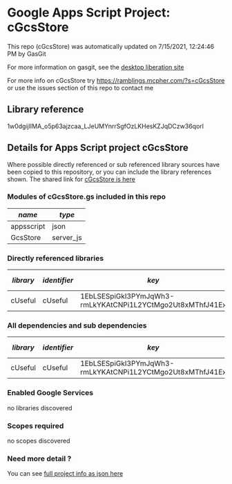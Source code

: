 # Google Apps Script Project: cGcsStore
This repo (cGcsStore) was automatically updated on 7/15/2021, 12:24:46 PM by GasGit

For more information on gasgit, see the [desktop liberation site](https://ramblings.mcpher.com/drive-sdk-and-github/migrategasgit/ "desktop liberation")

For more info on cGcsStore try https://ramblings.mcpher.com/?s=cGcsStore or use the issues section of this repo to contact me
## Library reference
1w0dgijlIMA_o5p63ajzcaa_LJeUMYnrrSgfOzLKHesKZJqDCzw36qorl


## Details for Apps Script project cGcsStore
Where possible directly referenced or sub referenced library sources have been copied to this repository, or you can include the library references shown. 
The shared link for [cGcsStore is here](https://script.google.com/d/1w0dgijlIMA_o5p63ajzcaa_LJeUMYnrrSgfOzLKHesKZJqDCzw36qorl/edit?usp=sharing "open in the GAS IDE")

### Modules of cGcsStore.gs included in this repo
*name*|*type*
--- | --- 
appsscript| json
GcsStore| server_js
### Directly referenced libraries
*library*|*identifier*|*key*|*version*|*dev mode*|*source*|
--- | --- | --- | --- | --- | --- 
cUseful| cUseful|1EbLSESpiGkI3PYmJqWh3-rmLkYKAtCNPi1L2YCtMgo2Ut8xMThfJ41Ex|129|no|[here](libraries/cUseful "library source")
### All dependencies and sub dependencies
*library*|*identifier*|*key*|*version*|*dev mode*|*source*|
--- | --- | --- | --- | --- | --- 
cUseful| cUseful|1EbLSESpiGkI3PYmJqWh3-rmLkYKAtCNPi1L2YCtMgo2Ut8xMThfJ41Ex|129|no|[here](libraries/cUseful "library source")
### Enabled Google Services
no libraries discovered
### Scopes required
no scopes discovered
### Need more detail ?
You can see [full project info as json here](info.json)
